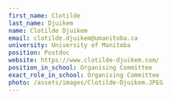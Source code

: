 ```yaml
---
first_name: Clotilde
last_name: Djuikem
name: Clotilde Djuikem
email: clotilde.djuikem@umanitoba.ca
university: University of Manitoba
position: Postdoc
website: https://www.clotilde-djuikem.com/
position_in_school: Organising Committee
exact_role_in_school: Organising Committee
photo: /assets/images/Clotilde-Djuikem.JPEG
---
```


